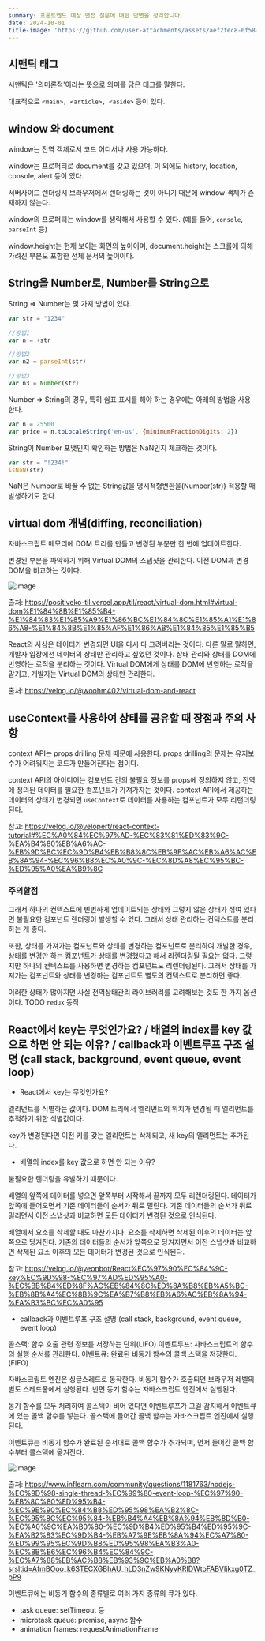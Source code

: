 ```yaml
---
summary: 프론트엔드 예상 면접 질문에 대한 답변을 정리합니다.
date: 2024-10-01
title-image: 'https://github.com/user-attachments/assets/aef2fec8-0f58-413a-9277-b66cded3f1d1'
---
```


## 시맨틱 태그

시맨틱은 '의미론적'이라는 뜻으로 의미를 담은 태그를 말한다.

대표적으로 `<main>, <article>, <aside>` 등이 있다.

## window 와 document

window는 전역 객체로서 코드 어디서나 사용 가능하다.

window는 프로퍼티로 document를 갖고 있으며, 이 외에도 history, location, console, alert 등이 있다.

서버사이드 렌더링시 브라우저에서 렌더링하는 것이 아니기 때문에 window 객체가 존재하지 않는다.

window의 프로퍼티는 window를 생략해서 사용할 수 있다. (예를 들어, `console`, `parseInt` 등)

window.height는 현재 보이는 화면의 높이이며, document.height는 스크롤에 의해 가려진 부분도 포함한 전체 문서의 높이이다.

## String을 Number로, Number를 String으로

String => Number는 몇 가지 방법이 있다.

```javascript
var str = "1234"

//방법1
var n = +str

//방법2
var n2 = parseInt(str)

//방법3
var n3 = Number(str)
```

Number => String의 경우, 특히 쉼표 표시를 해야 하는 경우에는 아래의 방법을 사용한다.

```javascript
var n = 25500
var price = n.toLocaleString('en-us', {minimumFractionDigits: 2})
```

String이 Number 포맷인지 확인하는 방법은 NaN인지 체크하는 것이다.

```javascript
var str = "!234!"
isNaN(str)
```

NaN은 Number로 바꿀 수 없는 String값을 명시적형변환을(Number(str)) 적용할 때 발생하기도 한다.

## virtual dom 개념(diffing, reconciliation)

자바스크립트 메모리에 DOM 트리를 만들고 변경된 부분만 한 번에 업데이트한다. 

변경된 부분을 파악하기 위해 Virtual DOM의 스냅샷을 관리한다.
이전 DOM과 변경 DOM을 비교하는 것이다.

![image](https://github.com/user-attachments/assets/44650666-e7ac-4043-91e4-58edc5923e08)

출처: https://positiveko-til.vercel.app/til/react/virtual-dom.html#virtual-dom%E1%84%8B%E1%85%B4-%E1%84%83%E1%85%A9%E1%86%BC%E1%84%8C%E1%85%A1%E1%86%A8-%E1%84%8B%E1%85%AF%E1%86%AB%E1%84%85%E1%85%B5

React의 사상은 데이터가 변경되면 UI을 다시 다 그려버리는 것이다.
다른 말로 말하면, 개발자 입장에선 데이터의 상태만 관리하고 싶었던 것이다. 상태 관리와 상태를 DOM에 반영하는 로직을 분리하는 것이다.
Virtual DOM에게 상태를 DOM에 반영하는 로직을 맡기고, 개발자는 Virtual DOM의 상태만 관리한다.

출처: https://velog.io/@woohm402/virtual-dom-and-react

## useContext를 사용하여 상태를 공유할 때 장점과 주의 사항

context API는 props drilling 문제 때문에 사용한다.
props drilling의 문제는 유지보수가 어려워지는 코드가 만들어진다는 점이다.

context API의 아이디어는 컴포넌트 간의 불필요 정보를 props에 정의하지 않고, 전역에 정의된 데이터를 필요한 컴포넌트가 가져가자는 것이다.
context API에서 제공하는 데이터의 상태가 변경되면 `useContext`로 데이터를 사용하는 컴포넌트가 모두 리랜더링된다.

참고: https://velog.io/@velopert/react-context-tutorial#%EC%A0%84%EC%97%AD-%EC%83%81%ED%83%9C-%EA%B4%80%EB%A6%AC-%EB%9D%BC%EC%9D%B4%EB%B8%8C%EB%9F%AC%EB%A6%AC%EB%8A%94-%EC%96%B8%EC%A0%9C-%EC%8D%A8%EC%95%BC-%ED%95%A0%EA%B9%8C

### 주의할점

그래서 하나의 컨텍스트에 빈번하게 업데이트되는 상태와 그렇지 않은 상태가 섞여 있다면 불필요한 컴포넌트 렌더링이 발생할 수 있다.
그래서 상태 관리하는 컨텍스트를 분리하는 게 좋다.

또한, 상태를 가져가는 컴포넌트와 상태를 변경하는 컴포넌트로 분리하여 개발한 경우, 상태를 변경만 하는 컴포넌트가 상태를 변경했다고 해서 리렌더링될 필요는 없다.
그렇지만 하나의 컨텍스트를 사용하면 변경하는 컴포넌트도 리렌더링된다.
그래서 상태를 가져가는 컴포넌트와 상태를 변경하는 컴포넌트도 별도의 컨텍스트로 분리하면 좋다.

이러한 상태가 많아지면 사실 전역상태관리 라이브러리를 고려해보는 것도 한 가지 옵션이다.
TODO `redux` 동작

## React에서 key는 무엇인가요? / 배열의 index를 key 값으로 하면 안 되는 이유? / callback과 이벤트루프 구조 설명 (call stack, background, event queue, event loop)

 - React에서 key는 무엇인가요?
 
 엘리먼트를 식별하는 값이다.
 DOM 트리에서 엘리먼트의 위치가 변경될 때 엘리먼트를 추적하기 위한 식별값이다. 

 key가 변경된다면 이전 키를 갖는 엘리먼트는 삭제되고, 새 key의 엘리먼트는 추가된다. 

- 배열의 index를 key 값으로 하면 안 되는 이유?

불필요한 렌더링을 유발하기 때문이다.

배열의 앞쪽에 데이터를 넣으면 앞쪽부터 시작해서 끝까지 모두 리렌더링된다.
데이터가 앞쪽에 들어오면서 기존 데이터들이 순서가 뒤로 밀린다.
기존 데이터들의 순서가 뒤로 밀리면서 이전 스냅샷과 비교하면 모든 데이터가 변경된 것으로 인식된다.

배열에서 요소를 삭제할 때도 마찬가지다. 요소를 삭제하면 삭제된 이후의 데이터는 앞쪽으로 당겨진다.
기존의 데이터들의 순서가 앞쪽으로 당겨지면서 이전 스냅샷과 비교하면 삭제된 요소 이후의 모든 데이터가 변경된 것으로 인식된다.

참고: https://velog.io/@yeonbot/React%EC%97%90%EC%84%9C-key%EC%9D%98-%EC%97%AD%ED%95%A0-%EC%BB%B4%ED%8F%AC%EB%84%8C%ED%8A%B8%EB%A5%BC-%EB%8B%A4%EC%8B%9C%EA%B7%B8%EB%A6%AC%EB%8A%94-%EA%B3%BC%EC%A0%95

- callback과 이벤트루프 구조 설명 (call stack, background, event queue, event loop)

콜스택: 함수 호출 관련 정보를 저장하는 단위(LIFO)
이벤트루프: 자바스크립트의 함수의 실행 순서를 관리한다.
이벤트큐: 완료된 비동기 함수의 콜백 스택을 저장한다.(FIFO)

자바스크립트 엔진은 싱글스레드로 동작한다.
비동기 함수가 호출되면 브라우저 레벨의 별도 스레드풀에서 실행된다.
반면 동기 함수는 자바스크립트 엔진에서 실행된다.

동기 함수를 모두 처리하여 콜스택이 비어 있다면 이벤트루프가 그걸 감지해서 이벤트큐에 있는 콜백 함수를 넣는다.
콜스택에 들어간 콜백 함수는 자바스크립트 엔진에서 실행된다.

이벤트큐는 비동기 함수가 완료된 순서대로 콜백 함수가 추가되며, 먼저 들어간 콜백 함수부터 콜스택에 옮겨진다.

![image](https://github.com/user-attachments/assets/dd456475-3479-412d-8174-dbc70fb53fef)

출처: https://www.inflearn.com/community/questions/1181763/nodejs-%EC%9D%98-single-thread-%EC%99%80-event-loop-%EC%97%90-%EB%8C%80%ED%95%B4-%EC%9E%90%EC%84%B8%ED%95%98%EA%B2%8C-%EC%95%8C%EC%95%84-%EB%B4%A4%EB%8A%94%EB%8D%B0-%EC%A0%9C%EA%B0%80-%EC%9D%B4%ED%95%B4%ED%95%9C-%EA%B2%83%EC%9D%B4-%EB%A7%9E%EB%8A%94%EC%A7%80-%ED%99%95%EC%9D%B8%ED%95%98%EA%B3%A0-%EC%8B%B6%EC%96%B4%EC%84%9C-%EC%A7%88%EB%AC%B8%EB%93%9C%EB%A0%B8?srsltid=AfmBOoo_k6STECXGBhAU_hLD3nZw9KNyvKRIDWtoFABVIjkxg0TZ_pP9

이벤트큐에는 비동기 함수의 종류별로 여러 가지 종류의 큐가 있다.

- task queue: setTimeout 등
- microtask queue: promise, async 함수
- animation frames: requestAnimationFrame 
